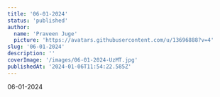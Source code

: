 ```yaml
---
title: '06-01-2024'
status: 'published'
author:
  name: 'Praveen Juge'
  picture: 'https://avatars.githubusercontent.com/u/13696888?v=4'
slug: '06-01-2024'
description: ''
coverImage: '/images/06-01-2024-UzMT.jpg'
publishedAt: '2024-01-06T11:54:22.585Z'
---
```


06-01-2024